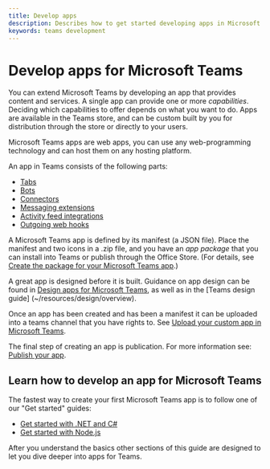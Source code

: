 ```yaml
---
title: Develop apps
description: Describes how to get started developing apps in Microsoft Teams
keywords: teams development
---
```

# Develop apps for Microsoft Teams

You can extend Microsoft Teams by developing an app that provides content and services. A single app can provide one or more *capabilities*. Deciding which capabilities to offer depends on what you want to do. Apps are available in the Teams store, and can be custom built by you for distribution through the store or directly to your users.

Microsoft Teams apps are web apps, you can use any web-programming technology and can host them on any hosting platform.

An app in Teams consists of the following parts:

* [Tabs](~/concepts/tabs/tabs-overview)
* [Bots](~/concepts/bots/bots-overview)
* [Connectors](~/concepts/connectors)
* [Messaging extensions](~/concepts/compose-extensions)
* [Activity feed integrations](~/concepts/activity-feed)
* [Outgoing web hooks](~/concepts/outgoingwebhook.md)

A Microsoft Teams app is defined by its manifest (a JSON file). Place the manifest and two icons in a .zip file, and you have an *app package* that you can install into Teams or publish through the Office Store. (For details, see [Create the package for your Microsoft Teams app](~/concepts/apps/apps-package).)

A great app is designed before it is built. Guidance on app design can be found in [Design apps for Microsoft Teams](~/concepts/apps/apps-design), as well as in the [Teams design guide] (~/resources/design/overview).

Once an app has been created and has been a manifest it can be uploaded into a teams channel that you have rights to. See [Upload your custom app in Microsoft Teams](~/concepts/apps/apps-upload).

The final step of creating an app is publication. For more information see: [Publish your app](~/publishing/apps-publish).

## Learn how to develop an app for Microsoft Teams

The fastest way to create your first Microsoft Teams app is to follow one of our "Get started" guides:

* [Get started with .NET and C#](~/get-started/get-started-dotnet)
* [Get started with Node.js](~/get-started/get-started-nodejs)

After you understand the basics other sections of this guide are designed to let you dive deeper into apps for Teams.